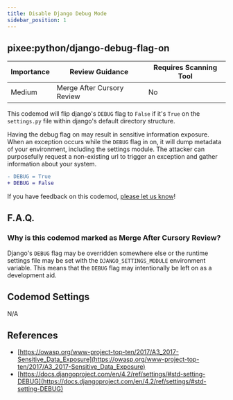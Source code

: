 ```yaml
---
title: Disable Django Debug Mode
sidebar_position: 1
---
```


## pixee:python/django-debug-flag-on

| Importance | Review Guidance            | Requires Scanning Tool |
|------------|----------------------------|------------------------|
| Medium     | Merge After Cursory Review | No                     |

This codemod will flip django's `DEBUG` flag to `False` if it's `True` on the `settings.py` file within django's default directory structure.

Having the debug flag on may result in sensitive information exposure. When an exception occurs while the `DEBUG` flag in on, it will dump metadata of your environment, including the settings module. The attacker can purposefully request a non-existing url to trigger an exception and gather information about your system.

```diff
- DEBUG = True
+ DEBUG = False
```

If you have feedback on this codemod, [please let us know](mailto:feedback@pixee.ai)!

## F.A.Q.

### Why is this codemod marked as Merge After Cursory Review?

Django's `DEBUG` flag may be overridden somewhere else or the runtime settings file may be set with the `DJANGO_SETTINGS_MODULE` environment variable. This means that the `DEBUG` flag may intentionally be left on as a development aid.

## Codemod Settings

N/A

## References

* [https://owasp.org/www-project-top-ten/2017/A3_2017-Sensitive_Data_Exposure](https://owasp.org/www-project-top-ten/2017/A3_2017-Sensitive_Data_Exposure)
* [https://docs.djangoproject.com/en/4.2/ref/settings/#std-setting-DEBUG](https://docs.djangoproject.com/en/4.2/ref/settings/#std-setting-DEBUG)
